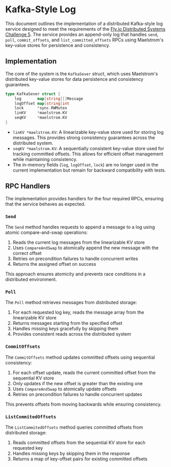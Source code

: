 # Kafka-Style Log

This document outlines the implementation of a distributed Kafka-style log service designed to meet the requirements of the [Fly.io Distributed Systems Challenge 5](https://fly.io/dist-sys/5a/). The service provides an append-only log that handles `send`, `poll`, `commit_offsets`, and `list_committed_offsets` RPCs using Maelstrom's key-value stores for persistence and consistency.

## Implementation

The core of the system is the `KafkaSever` struct, which uses Maelstrom's distributed key-value stores for data persistence and consistency guarantees.

```go
type KafkaSever struct {
	log       map[string][]Message
	logOffset map[string]int
	lock      *sync.RWMutex
	linKV     *maelstrom.KV
	seqKV     *maelstrom.KV
}
```

-   `linKV *maelstrom.KV`: A linearizable key-value store used for storing log messages. This provides strong consistency guarantees across the distributed system.
-   `seqKV *maelstrom.KV`: A sequentially consistent key-value store used for tracking committed offsets. This allows for efficient offset management while maintaining consistency.
-   The in-memory fields (`log`, `logOffset`, `lock`) are no longer used in the current implementation but remain for backward compatibility with tests.

## RPC Handlers

The implementation provides handlers for the four required RPCs, ensuring that the service behaves as expected.

### `Send`

The `Send` method handles requests to append a message to a log using atomic compare-and-swap operations:

1. Reads the current log messages from the linearizable KV store
2. Uses `CompareAndSwap` to atomically append the new message with the correct offset
3. Retries on precondition failures to handle concurrent writes
4. Returns the assigned offset on success

This approach ensures atomicity and prevents race conditions in a distributed environment.

### `Poll`

The `Poll` method retrieves messages from distributed storage:

1. For each requested log key, reads the message array from the linearizable KV store
2. Returns messages starting from the specified offset
3. Handles missing keys gracefully by skipping them
4. Provides consistent reads across the distributed system

### `CommitOffsets`

The `CommitOffsets` method updates committed offsets using sequential consistency:

1. For each offset update, reads the current committed offset from the sequential KV store
2. Only updates if the new offset is greater than the existing one
3. Uses `CompareAndSwap` to atomically update offsets
4. Retries on precondition failures to handle concurrent updates

This prevents offsets from moving backwards while ensuring consistency.

### `ListCommitedOffsets`

The `ListCommitedOffsets` method queries committed offsets from distributed storage:

1. Reads committed offsets from the sequential KV store for each requested key
2. Handles missing keys by skipping them in the response
3. Returns a map of key-offset pairs for existing committed offsets
